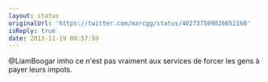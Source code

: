 ```yaml
---
layout: status
originalUrl: 'https://twitter.com/marcgg/status/402737509026652160'
isReply: true
date: 2013-11-19 09:57:59
---
```


@LiamBoogar imho ce n'est pas vraiment aux services de forcer les gens à payer leurs impots.
